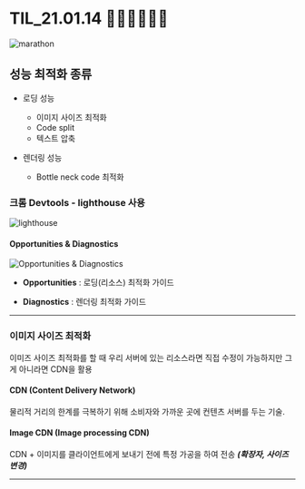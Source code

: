 # TIL_21.01.14 🏃🏽‍♂️🏃🏽‍♂️

<img src="https://media.vlpt.us/images/kdo0129/post/29ca955c-708b-4ed6-8e6d-8384dd9bc755/marathon-3753907_960_720.jpg" alt="marathon" />

## 성능 최적화 종류

- 로딩 성능

  - 이미지 사이즈 최적화
  - Code split
  - 텍스트 압축

- 렌더링 성능
  - Bottle neck code 최적화

### 크롬 Devtools - lighthouse 사용

![lighthouse](https://images.velog.io/images/kdo0129/post/a096c9f0-acba-476e-878d-6e958e9c65cf/image.png)

#### Opportunities & Diagnostics

![Opportunities & Diagnostics](https://images.velog.io/images/kdo0129/post/6770e729-dac1-4097-b760-60b24d8dab48/image.png)

- **Opportunities** : 로딩(리소스) 최적화 가이드

- **Diagnostics** : 렌더링 최적화 가이드

---

### 이미지 사이즈 최적화

이미즈 사이즈 최적화를 할 때 우리 서버에 있는 리소스라면 직접 수정이 가능하지만 그게 아니라면 CDN을 활용

#### CDN (Content Delivery Network)

물리적 거리의 한계를 극복하기 위해 소비자와 가까운 곳에 컨텐츠 서버를 두는 기술.

#### Image CDN (Image processing CDN)

CDN + 이미지를 클라이언트에게 보내기 전에 특정 가공을 하여 전송 **_(확장자, 사이즈 변경)_**

---

